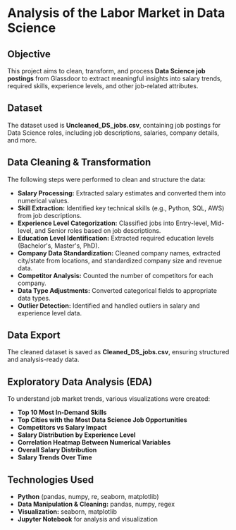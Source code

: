 # Analysis of the Labor Market in Data Science

## Objective
This project aims to clean, transform, and process **Data Science job postings** from Glassdoor to extract meaningful insights into salary trends, required skills, experience levels, and other job-related attributes.

## Dataset
The dataset used is **Uncleaned_DS_jobs.csv**, containing job postings for Data Science roles, including job descriptions, salaries, company details, and more.

## Data Cleaning & Transformation
The following steps were performed to clean and structure the data:
- **Salary Processing:** Extracted salary estimates and converted them into numerical values.
- **Skill Extraction:** Identified key technical skills (e.g., Python, SQL, AWS) from job descriptions.
- **Experience Level Categorization:** Classified jobs into Entry-level, Mid-level, and Senior roles based on job descriptions.
- **Education Level Identification:** Extracted required education levels (Bachelor's, Master's, PhD).
- **Company Data Standardization:** Cleaned company names, extracted city/state from locations, and standardized company size and revenue data.
- **Competitor Analysis:** Counted the number of competitors for each company.
- **Data Type Adjustments:** Converted categorical fields to appropriate data types.
- **Outlier Detection:** Identified and handled outliers in salary and experience level data.

## Data Export
The cleaned dataset is saved as **Cleaned_DS_jobs.csv**, ensuring structured and analysis-ready data.

## Exploratory Data Analysis (EDA)
To understand job market trends, various visualizations were created:
- **Top 10 Most In-Demand Skills**
- **Top Cities with the Most Data Science Job Opportunities**
- **Competitors vs Salary Impact**
- **Salary Distribution by Experience Level**
- **Correlation Heatmap Between Numerical Variables**
- **Overall Salary Distribution**
- **Salary Trends Over Time**

## Technologies Used
- **Python** (pandas, numpy, re, seaborn, matplotlib)
- **Data Manipulation & Cleaning:** pandas, numpy, regex
- **Visualization:** seaborn, matplotlib
- **Jupyter Notebook** for analysis and visualization
